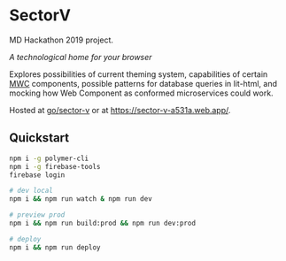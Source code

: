 # SectorV

MD Hackathon 2019 project.

_A technological home for your browser_

Explores possibilities of current theming system, capabilities of certain
[MWC](https://github.com/material-components/material-components-web-components)
components, possible patterns for database queries in lit-html, and mocking how
Web Component as conformed microservices could work.

Hosted at [go/sector-v](https://sector-v-a531a.web.app/) or at
https://sector-v-a531a.web.app/.

## Quickstart

```bash
npm i -g polymer-cli
npm i -g firebase-tools
firebase login

# dev local
npm i && npm run watch & npm run dev

# preview prod
npm i && npm run build:prod && npm run dev:prod

# deploy
npm i && npm run deploy
```
